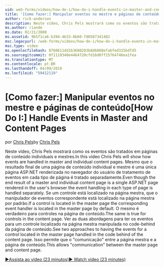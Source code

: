 ```yaml
---
uid: web-forms/videos/how-do-i/how-do-i-handle-events-in-master-and-content-pages
title: '[Como fazer:] Manipular eventos no mestre e páginas de conteúdo | Microsoft Docs'
author: rick-anderson
description: Neste vídeo, Chris Pels mostrará como os eventos são tratados em páginas de conteúdo individuais e mestres. Mesmo que o resultado final de um Conté individual e mestre...
ms.author: riande
ms.date: 02/21/2008
ms.assetid: 9b5f1ca6-b394-4b33-8b60-fd0587341482
msc.legacyurl: /web-forms/videos/how-do-i/how-do-i-handle-events-in-master-and-content-pages
msc.type: video
ms.openlocfilehash: 8760611dd1b3680283b8d6888efabfed315bdfd5
ms.sourcegitcommit: 0f1119340e4464720cfd16d0ff15764746ea1fea
ms.translationtype: MT
ms.contentlocale: pt-BR
ms.lasthandoff: 04/09/2019
ms.locfileid: "59412119"
---
```

# <a name="how-do-i-handle-events-in-master-and-content-pages"></a><span data-ttu-id="d5c12-104">[Como fazer:] Manipular eventos no mestre e páginas de conteúdo</span><span class="sxs-lookup"><span data-stu-id="d5c12-104">[How Do I:] Handle Events in Master and Content Pages</span></span>

<span data-ttu-id="d5c12-105">por [Chris Pels](https://twitter.com/chrispels)</span><span class="sxs-lookup"><span data-stu-id="d5c12-105">by [Chris Pels](https://twitter.com/chrispels)</span></span>

<span data-ttu-id="d5c12-106">Neste vídeo, Chris Pels mostrará como os eventos são tratados em páginas de conteúdo individuais e mestres.</span><span class="sxs-lookup"><span data-stu-id="d5c12-106">In this video Chris Pels will show how events are handled in master and individual content pages.</span></span> <span data-ttu-id="d5c12-107">Mesmo que o resultado final de uma página de conteúdo individual e mestre é uma única página ASP.NET renderizada no navegador do usuário de tratamento de eventos em cada tipo de página é tratado separadamente.</span><span class="sxs-lookup"><span data-stu-id="d5c12-107">Even though the end result of a master and individual content page is a single ASP.NET page rendered in the user's browser the event handling in each type of page is handled separately.</span></span> <span data-ttu-id="d5c12-108">Se um controle está localizado na página mestra, que o manipulador de eventos correspondente está localizado na página mestra por padrão.</span><span class="sxs-lookup"><span data-stu-id="d5c12-108">If a control is located in the master page the corresponding event handler is located in the master page by default.</span></span> <span data-ttu-id="d5c12-109">O mesmo é verdadeiro para controles na página de conteúdo.</span><span class="sxs-lookup"><span data-stu-id="d5c12-109">The same is true for controls in the content page.</span></span> <span data-ttu-id="d5c12-110">Ver as duas abordagens para ter os eventos para um controle localizado na página mestra manipulada no code-behind da página de conteúdo.</span><span class="sxs-lookup"><span data-stu-id="d5c12-110">See two approaches to having the events for a control located in the master page handled in the code behind of the content page.</span></span> <span data-ttu-id="d5c12-111">Isso permite que o "comunicação" entre a página mestra e a página de conteúdo.</span><span class="sxs-lookup"><span data-stu-id="d5c12-111">This allows "communication" between the master page and content page.</span></span>

[<span data-ttu-id="d5c12-112">&#9654;Assista ao vídeo (23 minutos)</span><span class="sxs-lookup"><span data-stu-id="d5c12-112">&#9654; Watch video (23 minutes)</span></span>](https://channel9.msdn.com/Blogs/ASP-NET-Site-Videos/how-do-i-handle-events-in-master-and-content-pages)
